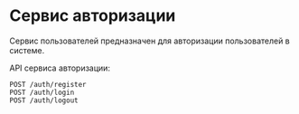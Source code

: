 Сервис авторизации
===

Сервис пользователей предназначен для авторизации пользователей в системе.

API сервиса авторизации:

```
POST /auth/register
POST /auth/login
POST /auth/logout
``` 
